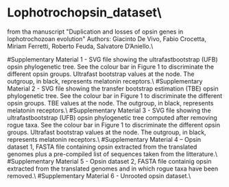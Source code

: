 # Lophotrochopsin_dataset\\
from tha manuscript "Duplication and losses of opsin genes in lophotrochozoan evolution" Authors: Giacinto De Vivo, Fabio Crocetta, Miriam Ferretti, Roberto Feuda, Salvatore D’Aniello.\\

#Supplementary Material 1 - SVG file showing the ultrafastbootstrap (UFB) opsin phylogenetic tree. See the colour bar in Figure 1 to discriminate the different opsin groups. Ultrafast bootstrap values at the node. The outgroup, in black, represents melatonin receptors.\\
#Supplementary Material 2 - SVG file showing the transfer bootstrap estimation (TBE) opsin phylogenetic tree. See the colour bar in Figure 1 to discriminate the different opsin groups. TBE values at the node. The outgroup, in black, represents melatonin receptors.\\
#Supplementary Material 3 - SVG file showing the ultrafastbootstrap (UFB) opsin phylogenetic tree computed after removing rogue taxa. See the colour bar in Figure 1 to discriminate the different opsin groups. Ultrafast bootstrap values at the node. The outgroup, in black, represents melatonin receptors.\\
#Supplementary Material 4 – Opsin dataset 1, FASTA file containing opsin extracted from the translated genomes plus a pre-compiled list of sequences taken from the litterature.\\
#Supplementary Material 5 - Opsin dataset 2, FASTA file containig opsin extracted from the translated genomes and in which rogue taxa have been removed.\\
#Supplementary Material 6 - Unrooted opsin dataset.\\
